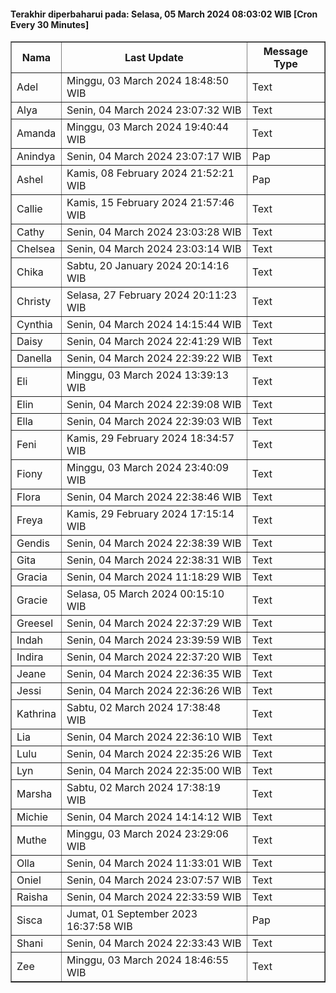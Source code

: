 #### Terakhir diperbaharui pada: Selasa, 05 March 2024 08:03:02 WIB [Cron Every 30 Minutes]

<table border='1'><tr><th>Nama</th><th>Last Update</th><th>Message Type</th></tr><tr><td>Adel</td><td>Minggu, 03 March 2024 18:48:50 WIB</td><td>Text</td></tr><tr><td>Alya</td><td>Senin, 04 March 2024 23:07:32 WIB</td><td>Text</td></tr><tr><td>Amanda</td><td>Minggu, 03 March 2024 19:40:44 WIB</td><td>Text</td></tr><tr><td>Anindya</td><td>Senin, 04 March 2024 23:07:17 WIB</td><td>Pap</td></tr><tr><td>Ashel</td><td>Kamis, 08 February 2024 21:52:21 WIB</td><td>Pap</td></tr><tr><td>Callie</td><td>Kamis, 15 February 2024 21:57:46 WIB</td><td>Text</td></tr><tr><td>Cathy</td><td>Senin, 04 March 2024 23:03:28 WIB</td><td>Text</td></tr><tr><td>Chelsea</td><td>Senin, 04 March 2024 23:03:14 WIB</td><td>Text</td></tr><tr><td>Chika</td><td>Sabtu, 20 January 2024 20:14:16 WIB</td><td>Text</td></tr><tr><td>Christy</td><td>Selasa, 27 February 2024 20:11:23 WIB</td><td>Text</td></tr><tr><td>Cynthia</td><td>Senin, 04 March 2024 14:15:44 WIB</td><td>Text</td></tr><tr><td>Daisy</td><td>Senin, 04 March 2024 22:41:29 WIB</td><td>Text</td></tr><tr><td>Danella</td><td>Senin, 04 March 2024 22:39:22 WIB</td><td>Text</td></tr><tr><td>Eli</td><td>Minggu, 03 March 2024 13:39:13 WIB</td><td>Text</td></tr><tr><td>Elin</td><td>Senin, 04 March 2024 22:39:08 WIB</td><td>Text</td></tr><tr><td>Ella</td><td>Senin, 04 March 2024 22:39:03 WIB</td><td>Text</td></tr><tr><td>Feni</td><td>Kamis, 29 February 2024 18:34:57 WIB</td><td>Text</td></tr><tr><td>Fiony</td><td>Minggu, 03 March 2024 23:40:09 WIB</td><td>Text</td></tr><tr><td>Flora</td><td>Senin, 04 March 2024 22:38:46 WIB</td><td>Text</td></tr><tr><td>Freya</td><td>Kamis, 29 February 2024 17:15:14 WIB</td><td>Text</td></tr><tr><td>Gendis</td><td>Senin, 04 March 2024 22:38:39 WIB</td><td>Text</td></tr><tr><td>Gita</td><td>Senin, 04 March 2024 22:38:31 WIB</td><td>Text</td></tr><tr><td>Gracia</td><td>Senin, 04 March 2024 11:18:29 WIB</td><td>Text</td></tr><tr><td>Gracie</td><td>Selasa, 05 March 2024 00:15:10 WIB</td><td>Text</td></tr><tr><td>Greesel</td><td>Senin, 04 March 2024 22:37:29 WIB</td><td>Text</td></tr><tr><td>Indah</td><td>Senin, 04 March 2024 23:39:59 WIB</td><td>Text</td></tr><tr><td>Indira</td><td>Senin, 04 March 2024 22:37:20 WIB</td><td>Text</td></tr><tr><td>Jeane</td><td>Senin, 04 March 2024 22:36:35 WIB</td><td>Text</td></tr><tr><td>Jessi</td><td>Senin, 04 March 2024 22:36:26 WIB</td><td>Text</td></tr><tr><td>Kathrina</td><td>Sabtu, 02 March 2024 17:38:48 WIB</td><td>Text</td></tr><tr><td>Lia</td><td>Senin, 04 March 2024 22:36:10 WIB</td><td>Text</td></tr><tr><td>Lulu</td><td>Senin, 04 March 2024 22:35:26 WIB</td><td>Text</td></tr><tr><td>Lyn</td><td>Senin, 04 March 2024 22:35:00 WIB</td><td>Text</td></tr><tr><td>Marsha</td><td>Sabtu, 02 March 2024 17:38:19 WIB</td><td>Text</td></tr><tr><td>Michie</td><td>Senin, 04 March 2024 14:14:12 WIB</td><td>Text</td></tr><tr><td>Muthe</td><td>Minggu, 03 March 2024 23:29:06 WIB</td><td>Text</td></tr><tr><td>Olla</td><td>Senin, 04 March 2024 11:33:01 WIB</td><td>Text</td></tr><tr><td>Oniel</td><td>Senin, 04 March 2024 23:07:57 WIB</td><td>Text</td></tr><tr><td>Raisha</td><td>Senin, 04 March 2024 22:33:59 WIB</td><td>Text</td></tr><tr><td>Sisca</td><td>Jumat, 01 September 2023 16:37:58 WIB</td><td>Pap</td></tr><tr><td>Shani</td><td>Senin, 04 March 2024 22:33:43 WIB</td><td>Text</td></tr><tr><td>Zee</td><td>Minggu, 03 March 2024 18:46:55 WIB</td><td>Text</td></tr></table>